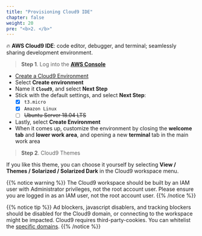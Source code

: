 ```yaml
---
title: "Provisioning Cloud9 IDE"
chapter: false
weight: 20
pre: "<b>2. </b>"
---
```


🔥 **AWS Cloud9 IDE**: code editor, debugger, and terminal; seamlessly sharing development environment.

> **Step 1**. Log into the [**AWS Console**](https://console.aws.amazon.com)

- [Create a Cloud9 Environment](https://ap-southeast-1.console.aws.amazon.com/cloud9/home?region=ap-southeast-1)
- Select **Create environment**
- Name it **`Cloud9`**, and select **Next Step**
- Stick with the default settings, and select **Next Step**: 
    - [x] `t3.micro`
    - [x] `Amazon Linux`
    - [ ] ~~Ubuntu Server 18.04 LTS~~
- Lastly, select **Create Environment**
- When it comes up, customize the environment by closing the **welcome tab**
and **lower work area**, and opening a new **terminal** tab in the main work area

> **Step 2**. Cloud9 Themes

If you like this theme, you can choose it yourself by selecting **View / Themes / Solarized / Solarized Dark**
in the Cloud9 workspace menu.

{{% notice warning %}}
The Cloud9 workspace should be built by an IAM user with Administrator privileges,
not the root account user. Please ensure you are logged in as an IAM user, not the root account user.
{{% /notice %}}

{{% notice tip %}}
Ad blockers, javascript disablers, and tracking blockers should be disabled for
the Cloud9 domain, or connecting to the workspace might be impacted.
Cloud9 requires third-party-cookies. You can whitelist the [specific domains]( https://docs.aws.amazon.com/cloud9/latest/user-guide/troubleshooting.html#troubleshooting-env-loading).
{{% /notice %}}